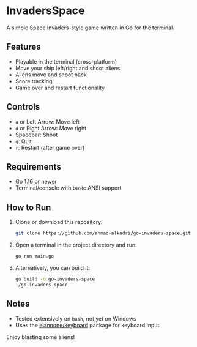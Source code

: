 # InvadersSpace

A simple Space Invaders-style game written in Go for the terminal.

## Features
- Playable in the terminal (cross-platform)
- Move your ship left/right and shoot aliens
- Aliens move and shoot back
- Score tracking
- Game over and restart functionality

## Controls
- `a` or Left Arrow: Move left
- `d` or Right Arrow: Move right
- Spacebar: Shoot
- `q`: Quit
- `r`: Restart (after game over)

## Requirements
- Go 1.16 or newer
- Terminal/console with basic ANSI support

## How to Run
1. Clone or download this repository.

   ```sh
   git clone https://github.com/ahmad-alkadri/go-invaders-space.git
   ```

2. Open a terminal in the project directory and run.

   ```sh
   go run main.go
   ```

3. Alternatively, you can build it:
   ```sh
   go build -o go-invaders-space
   ./go-invaders-space
   ```

## Notes
- Tested extensively on `bash`, not yet on Windows
- Uses the [eiannone/keyboard](https://github.com/eiannone/keyboard) package for keyboard input.

Enjoy blasting some aliens!
